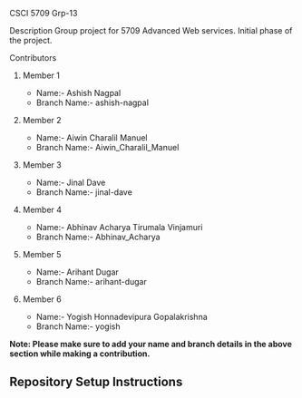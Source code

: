 CSCI 5709 Grp-13

Description
Group project for 5709 Advanced Web services. Initial phase of the project.

Contributors

1. Member 1
    - Name:- Ashish Nagpal
    - Branch Name:- ashish-nagpal

2. Member 2
    - Name:- Aiwin Charalil Manuel
    - Branch Name:- Aiwin_Charalil_Manuel

3. Member 3
    - Name:- Jinal Dave
    - Branch Name:- jinal-dave

4. Member 4
    - Name:- Abhinav Acharya Tirumala Vinjamuri
    - Branch Name:- Abhinav_Acharya

5. Member 5
    - Name:- Arihant Dugar
    - Branch Name:- arihant-dugar

6. Member 6
    - Name:- Yogish Honnadevipura Gopalakrishna
    - Branch Name:- yogish

**Note: Please make sure to add your name and branch details in the above section while making a contribution.**            

## Repository Setup Instructions        

